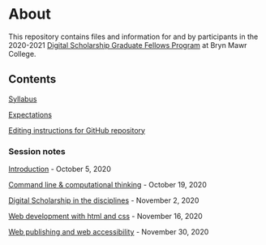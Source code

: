 # About

This repository contains files and information for and by participants in the 2020-2021 [Digital Scholarship Graduate Fellows Program](digitalscholarship.blogs.brynmawr.edu/grads) at Bryn Mawr College.

## Contents

[Syllabus](/syllabus.md)

[Expectations](/expectations.md)

[Editing instructions for GitHub repository](/resources/instructions.md)

### Session notes

[Introduction](sessions/01-intro.md) - October 5, 2020

[Command line & computational thinking](sessions/02-computation.md) - October 19, 2020

[Digital Scholarship in the disciplines](sessions/03-disciplines.md) - November 2, 2020

[Web development with html and css](sessions/04-web.md) - November 16, 2020

[Web publishing and web accessibility](sessions/05-web-publish.md) - November 30, 2020
